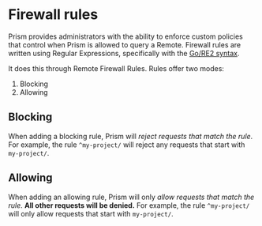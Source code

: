 # Firewall rules

Prism provides administrators with the ability to enforce custom policies that control when Prism is allowed to query a Remote.
Firewall rules are written using Regular Expressions, specifically with the [Go/RE2 syntax](https://golang.org/s/re2syntax).

It does this through Remote Firewall Rules. Rules offer two modes:
1. Blocking
2. Allowing

## Blocking

When adding a blocking rule, Prism will *reject requests that match the rule*.
For example, the rule `^my-project/` will reject any requests that start with `my-project/`.

## Allowing

When adding an allowing rule, Prism will only *allow requests that match the rule*.
**All other requests will be denied.**
For example, the rule `^my-project/` will only allow requests that start with `my-project/`.
